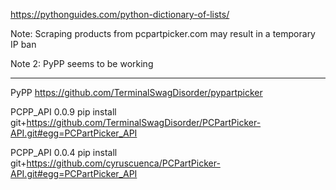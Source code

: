 https://pythonguides.com/python-dictionary-of-lists/

Note: Scraping products from pcpartpicker.com may result in a temporary IP ban

Note 2: PyPP seems to be working
_______

PyPP
https://github.com/TerminalSwagDisorder/pypartpicker

PCPP_API 0.0.9
pip install git+https://github.com/TerminalSwagDisorder/PCPartPicker-API.git#egg=PCPartPicker_API

PCPP_API 0.0.4
pip install git+https://github.com/cyruscuenca/PCPartPicker-API.git#egg=PCPartPicker_API
